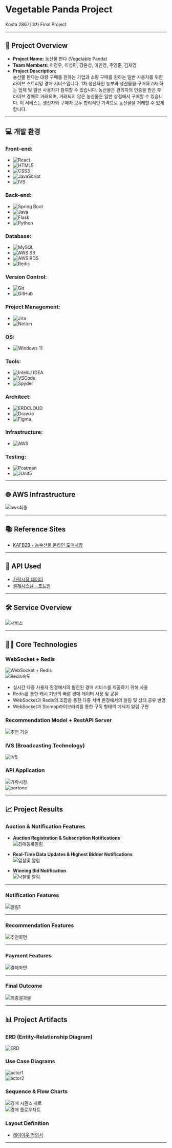 # Vegetable Panda Project  
Kosta 286기 3차 Final Project  

---

## 📑 Project Overview
- **Project Name:** 농산물 판다 (Vegetable Panda)  
- **Team Members:** 이정우, 이성민, 강윤성, 이인영, 주영준, 김재영  
- **Project Description:**  
농산물 판다는 대량 구매를 원하는 기업과 소량 구매를 원하는 일반 사용자를 위한 라이브 스트리밍 경매 서비스입니다. 1차 생산자인 농부와 생산물을 구매하고자 하는 업체 및 일반 사용자가 참여할 수 있습니다. 농산물은 관리자의 인증을 받은 후 라이브 경매로 거래되며, 거래되지 않은 농산물은 일반 상점에서 구매할 수 있습니다. 이 서비스는 생산자와 구매자 모두 합리적인 가격으로 농산물을 거래할 수 있게 합니다.

---

## 💻 개발 환경

### Front-end:
- ![React](https://img.shields.io/badge/react-black?style=for-the-badge&logo=react&logoColor=%2361DAFB)
- ![HTML5](https://img.shields.io/badge/html5-%23E34F26?style=for-the-badge&logo=html5&logoColor=white)
- ![CSS3](https://img.shields.io/badge/css3-%231572B6?style=for-the-badge&logo=css3)
- ![JavaScript](https://img.shields.io/badge/javascript-black?style=for-the-badge&logo=javascript&logoColor=%23F7DF1E)
- ![IVS](https://img.shields.io/badge/IVS-%23ec7211?style=for-the-badge&logoColor=white)

### Back-end:
- ![Spring Boot](https://img.shields.io/badge/springboot-6DB33F?style=for-the-badge&logo=springboot&color=white)
- ![Java](https://img.shields.io/badge/java-%23e14a3a?style=for-the-badge)
- ![Flask](https://img.shields.io/badge/flask-%23000000?style=for-the-badge&logo=flask&logoColor=white)
- ![Python](https://img.shields.io/badge/python-%233776AB?style=for-the-badge&logo=python&logoColor=white)

### Database:
- ![MySQL](https://img.shields.io/badge/mysql-%234479A1?style=for-the-badge&logo=mysql&logoColor=white)
- ![AWS S3](https://img.shields.io/badge/s3-%23569A31?style=for-the-badge&logo=amazons3&logoColor=white)
- ![AWS RDS](https://img.shields.io/badge/rds-%23527FFF?style=for-the-badge&logo=amazonrds&logoColor=white)
- ![Redis](https://img.shields.io/badge/redis-%23d82a20?style=for-the-badge)

### Version Control:
- ![Git](https://img.shields.io/badge/git-%23F05032?style=for-the-badge&logo=git&logoColor=white)
- ![GitHub](https://img.shields.io/badge/github-%23181717?style=for-the-badge&logo=github)

### Project Management:
- ![Jira](https://img.shields.io/badge/jira-%230052CC?style=for-the-badge&logo=jira)
- ![Notion](https://img.shields.io/badge/notion-%23000000?style=for-the-badge&logo=notion)

### OS:
- ![Windows 11](https://img.shields.io/badge/window11-blue?style=for-the-badge)

### Tools:
- ![IntelliJ IDEA](https://img.shields.io/badge/intellij-%23000000?style=for-the-badge&logo=intellijidea)
- ![VSCode](https://img.shields.io/badge/VSCode-%232F80ED?style=for-the-badge)
- ![Spyder](https://img.shields.io/badge/spyder-%238C0000?style=for-the-badge&logo=spyderide)

### Architect:
- ![ERDCLOUD](https://img.shields.io/badge/ERDCLOUD-black?style=for-the-badge&logo=icloud&logoColor=white)
- ![Draw.io](https://img.shields.io/badge/DrawIO-%23F08705?style=for-the-badge&logo=diagramsdotnet&logoColor=white)
- ![Figma](https://img.shields.io/badge/figma-%23F24E1E?style=for-the-badge&logo=figma&logoColor=white)

### Infrastructure:
- ![AWS](https://img.shields.io/badge/AWS-%23232F3E?style=for-the-badge&logo=amazonwebservices&logoColor=white)

### Testing:
- ![Postman](https://img.shields.io/badge/postman-%23FF6C37?style=for-the-badge&logo=postman&logoColor=white)
- ![JUnit5](https://img.shields.io/badge/junit5-%2325A162?style=for-the-badge&logo=junit5&logoColor=white)

---

## 🌐 AWS Infrastructure  
![aws최종](https://github.com/user-attachments/assets/74297328-f392-404e-9cce-0514579263c3)

---

## 📚 Reference Sites  
- [KAFB2B - 농수산물 온라인 도매시장](https://kafb2b.or.kr/client/mn/main/main.do)

---

## 🔌 API Used  
- [가락시장 데이터](https://data.seoul.go.kr/dataList/OA-2662/S/1/datasetView.do)
- [결제시스템 - 포트원](https://portone.io/)

---

## 🛠️ Service Overview  
![서비스](https://github.com/user-attachments/assets/1e8b55d3-b3ac-41fc-bab5-4e53e588c3db)  

---

## 🧑‍💻 Core Technologies  
### WebSocket + Redis  
![WebSocket + Redis](https://github.com/user-attachments/assets/e9f0e4c9-ffc7-4c5d-bb6c-e1c56312c6c2)  
![Redis속도](https://github.com/user-attachments/assets/31ba141e-951c-4021-9458-29156da89a25)  
 - 실시간 다중 사용자 환경에서의 발전된 경매 서비스를 제공하기 위해 사용  
 - Redis를 통한 캐시 기반의 빠른 경매 데이터 사용 및 공유  
 - WebSocket과 Redis의 조합을 통한 다중 서버 환경에서의 알림 및 상태 공유 반영  
 - WebSocket과 Stomop라이브러리를 통한 구독 형태의 메세지 알림 구현 

### Recommendation Model + RestAPI Server  
![추천 기술](https://github.com/user-attachments/assets/18fa660d-a6de-4348-92cb-009f57b8db7c)

### IVS (Broadcasting Technology)  
![IVS](https://github.com/user-attachments/assets/022cf312-6106-42ad-9892-05d0106a7048)

### API Application  
![가락시장](https://github.com/user-attachments/assets/f164e508-d3f1-4b06-b992-b06e0bd9affe)  
![portone](https://github.com/user-attachments/assets/18f429af-98c7-47af-8447-f45a573e168e)

---

## 📈 Project Results  

### Auction & Notification Features  
- **Auction Registration & Subscription Notifications**  
![경매등록알림](https://github.com/user-attachments/assets/52c63b58-22e9-477f-be7d-b4c44adf2489)

- **Real-Time Data Updates & Highest Bidder Notifications**  
![입찰및 알림](https://github.com/user-attachments/assets/dd79c8fd-68fd-4f62-a38a-8fdc54374eaa)

- **Winning Bid Notification**  
![낙찰및 알림](https://github.com/user-attachments/assets/af4c6291-399d-42b7-b2c2-fdfcf20c81bd)

---

### Notification Features  
![알림1](https://github.com/user-attachments/assets/a8093ef5-dea1-4067-a145-46513b1152a5)

---

### Recommendation Features  
![추천화면](https://github.com/user-attachments/assets/edf4bdc3-a864-47d3-81b7-8d1cbd574abe)

---

### Payment Features  
![결제화면](https://github.com/user-attachments/assets/d7b38040-9cf5-47f0-bd6d-29413d93420f)

---

### Final Outcome  
![최종결과물](https://github.com/user-attachments/assets/04ea78c1-4722-4ea2-8ab4-242cce8cdc73)

---

## 📊 Project Artifacts

### ERD (Entity-Relationship Diagram)  
![ERD](https://github.com/user-attachments/assets/5fbab0ff-a8ad-4655-b5a2-a282f4eb2309)

### Use Case Diagrams  
![actor1](https://github.com/user-attachments/assets/60c5da99-bb22-4296-a23a-6fe5941bc852)  
![actor2](https://github.com/user-attachments/assets/02b8d4e6-9a48-494a-a5fd-475624278f49)

### Sequence & Flow Charts  
![경매 시퀀스 차트](https://github.com/user-attachments/assets/57d0f671-caa0-4a59-b4fe-d1ebb8580115)  
![경매 플로우차트](https://github.com/user-attachments/assets/1a7b5c26-9006-43b9-8091-bb8bec688f48)

### Layout Definition  
- [레이아웃 정의서](https://www.figma.com/design/VS3O9n5gdeCGlE01srZnjg/finalProject_%ED%94%BC%EA%B7%B8%EB%A7%88?node-id=0-1&t=Ne12ajC3fU63yYDc-1)

---
